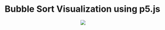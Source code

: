 Bubble Sort Visualization using p5.js
===========

<p align="center">
  <img src="./bubblesortpreview.gif">
</p>